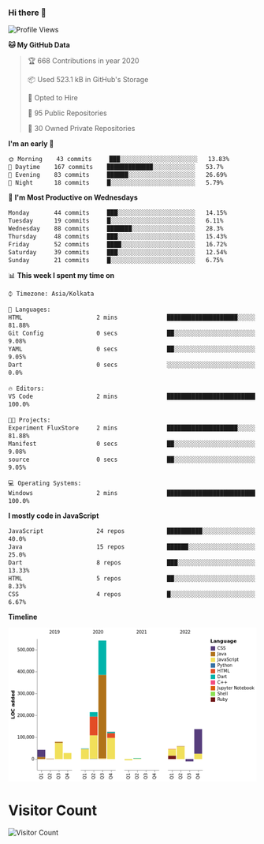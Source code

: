 ### Hi there 👋

<!--
**harsh2201/harsh2201** is a ✨ _special_ ✨ repository because its `README.md` (this file) appears on your GitHub profile.

Here are some ideas to get you started:

- 🔭 I’m currently working on ...
- 🌱 I’m currently learning ...
- 👯 I’m looking to collaborate on ...
- 🤔 I’m looking for help with ...
- 💬 Ask me about ...
- 📫 How to reach me: ...
- 😄 Pronouns: ...
- ⚡ Fun fact: ...
-->
<!--START_SECTION:waka-->
![Profile Views](http://img.shields.io/badge/Profile%20Views-28-blue)

**🐱 My GitHub Data** 

> 🏆 668 Contributions in year 2020
 > 
> 📦 Used 523.1 kB in GitHub's Storage 
 > 
> 💼 Opted to Hire
 > 
> 📜 95 Public Repositories 
 > 
> 🔑 30 Owned Private Repositories 

**I'm an early 🐤** 

```text
🌞 Morning    43 commits     ███░░░░░░░░░░░░░░░░░░░░░░   13.83% 
🌆 Daytime    167 commits    █████████████░░░░░░░░░░░░   53.7% 
🌃 Evening    83 commits     ██████░░░░░░░░░░░░░░░░░░░   26.69% 
🌙 Night      18 commits     █░░░░░░░░░░░░░░░░░░░░░░░░   5.79%

```
📅 **I'm Most Productive on Wednesdays** 

```text
Monday       44 commits     ███░░░░░░░░░░░░░░░░░░░░░░   14.15% 
Tuesday      19 commits     █░░░░░░░░░░░░░░░░░░░░░░░░   6.11% 
Wednesday    88 commits     ███████░░░░░░░░░░░░░░░░░░   28.3% 
Thursday     48 commits     ███░░░░░░░░░░░░░░░░░░░░░░   15.43% 
Friday       52 commits     ████░░░░░░░░░░░░░░░░░░░░░   16.72% 
Saturday     39 commits     ███░░░░░░░░░░░░░░░░░░░░░░   12.54% 
Sunday       21 commits     █░░░░░░░░░░░░░░░░░░░░░░░░   6.75%

```


📊 **This week I spent my time on** 

```text
⌚︎ Timezone: Asia/Kolkata

💬 Languages: 
HTML                     2 mins              ████████████████████░░░░░   81.88% 
Git Config               0 secs              ██░░░░░░░░░░░░░░░░░░░░░░░   9.08% 
YAML                     0 secs              ██░░░░░░░░░░░░░░░░░░░░░░░   9.05% 
Dart                     0 secs              ░░░░░░░░░░░░░░░░░░░░░░░░░   0.0%

🔥 Editors: 
VS Code                  2 mins              █████████████████████████   100.0%

🐱‍💻 Projects: 
Experiment FluxStore     2 mins              ████████████████████░░░░░   81.88% 
Manifest                 0 secs              ██░░░░░░░░░░░░░░░░░░░░░░░   9.08% 
source                   0 secs              ██░░░░░░░░░░░░░░░░░░░░░░░   9.05%

💻 Operating Systems: 
Windows                  2 mins              █████████████████████████   100.0%

```

**I mostly code in JavaScript** 

```text
JavaScript               24 repos            ██████████░░░░░░░░░░░░░░░   40.0% 
Java                     15 repos            ██████░░░░░░░░░░░░░░░░░░░   25.0% 
Dart                     8 repos             ███░░░░░░░░░░░░░░░░░░░░░░   13.33% 
HTML                     5 repos             ██░░░░░░░░░░░░░░░░░░░░░░░   8.33% 
CSS                      4 repos             █░░░░░░░░░░░░░░░░░░░░░░░░   6.67%

```


**Timeline**

![Chart not found](https://github.com/harsh2201/harsh2201/blob/master/charts/bar_graph.png) 


<!--END_SECTION:waka-->

# Visitor Count
![Visitor Count](https://profile-counter.glitch.me/harsh2201/count.svg)
